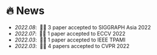 # 🔥 News
- *2022.08*: &nbsp;🎉🎉 3 paper accepted to SIGGRAPH Asia 2022
- *2022.07*: &nbsp;🎉🎉 1 paper accepted to ECCV 2022
- *2022.03*: &nbsp;🎉🎉 1 paper accepted to IEEE TPAMI
- *2022.03*: &nbsp;🎉🎉 4 papers accepted to CVPR 2022